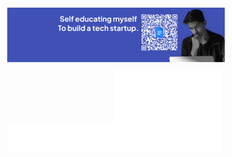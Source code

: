 <!-- Banner (optional, custom SVG/pic can be top) -->
<p align="center">
  <img src="Untitled design.png" alt="Banner" />
</p>

<img src="./metrics-left.svg" width="49%"><img src="./metrics-right.svg" width="49%">



